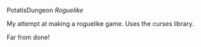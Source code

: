 PotatisDungeon
*Roguelike* 

My attempt at making a roguelike game. Uses the curses library.

Far from done!
